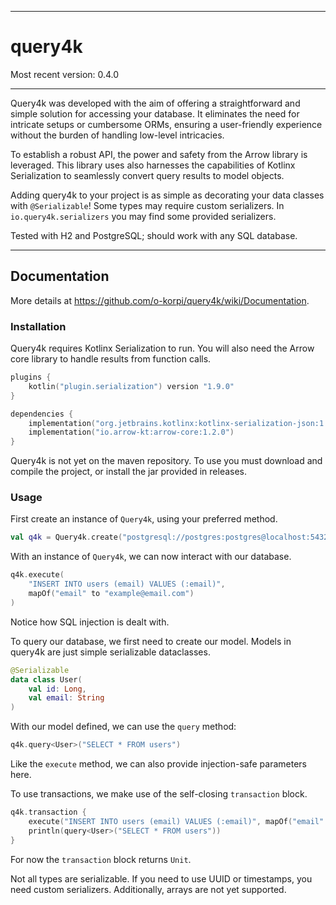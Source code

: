 
---

# query4k

Most recent version: 0.4.0

---

Query4k was developed with the aim of offering a straightforward and 
simple solution for accessing your database. 
It eliminates the need for intricate setups or cumbersome ORMs, 
ensuring a user-friendly experience without the burden of handling 
low-level intricacies.

To establish a robust API, the power and
safety from the Arrow library is leveraged. This
library uses also harnesses the capabilities
of Kotlinx Serialization to seamlessly convert query results to model objects. 

Adding query4k to your project is as simple as decorating your data classes 
with `@Serializable`! Some types may require custom serializers. In
`io.query4k.serializers` you may find some provided serializers.

Tested with H2 and PostgreSQL; should work with any SQL database.

---
## Documentation

More details at https://github.com/o-korpi/query4k/wiki/Documentation. 

### Installation
Query4k requires Kotlinx Serialization to run. You will also need the Arrow core
library to handle results from function calls.

```kotlin
plugins {
    kotlin("plugin.serialization") version "1.9.0"
}

dependencies {
    implementation("org.jetbrains.kotlinx:kotlinx-serialization-json:1.5.1")
    implementation("io.arrow-kt:arrow-core:1.2.0")
}
```

Query4k is not yet on the maven repository. To use you must
download and compile the project, or install the jar provided in releases.

### Usage

First create an instance of `Query4k`, using your preferred method.
```kotlin
val q4k = Query4k.create("postgresql://postgres:postgres@localhost:5432/postgres")
```

With an instance of `Query4k`, we can now interact with our database.
```kotlin
q4k.execute(
    "INSERT INTO users (email) VALUES (:email)", 
    mapOf("email" to "example@email.com")
)
```

Notice how SQL injection is dealt with.

To query our database, we first need to create our model. Models in query4k are
just simple serializable dataclasses.
```kotlin
@Serializable
data class User(
    val id: Long,
    val email: String
)
```
With our model defined, we can use the `query` method:
```kotlin
q4k.query<User>("SELECT * FROM users")
```
Like the `execute` method, we can also provide injection-safe parameters here.

To use transactions, we make use of the self-closing `transaction` block.
```kotlin
q4k.transaction {
    execute("INSERT INTO users (email) VALUES (:email)", mapOf("email" to "example"))
    println(query<User>("SELECT * FROM users"))
}
```

For  now the `transaction` block returns `Unit`. 

Not all types are serializable. If you need to use UUID or timestamps, you need 
custom serializers.
Additionally, arrays are not yet supported.